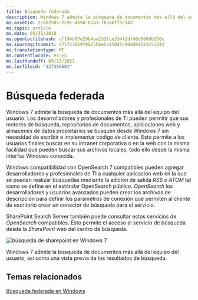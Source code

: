 ```yaml
---
title: Búsqueda federada
description: Windows 7 admite la búsqueda de documentos más allá del equipo del usuario.
ms.assetid: 2c682585-2c9c-4694-b743-f83a6ff5c143
ms.topic: article
ms.date: 05/31/2018
ms.openlocfilehash: cf194b87e29b4aa152fce334f2dfd6d990db200c
ms.sourcegitcommit: d75fc10b9f0825bbe5ce5045c90d4045e3c53243
ms.translationtype: MT
ms.contentlocale: es-ES
ms.lasthandoff: 09/13/2021
ms.locfileid: "127359601"
---
```

# <a name="federated-search"></a>Búsqueda federada

Windows 7 admite la búsqueda de documentos más allá del equipo del usuario. Los desarrolladores y profesionales de TI pueden permitir que sus motores de búsqueda, repositorios de documentos, aplicaciones web y almacenes de datos propietarios se busquen desde Windows 7 sin necesidad de escribir e implementar código de cliente. Esto permite a los usuarios finales buscar en su intranet corporativa o en la web con la misma facilidad que pueden buscar sus archivos locales, todo ello desde la misma interfaz Windows conocida.

Windows compatibilidad con OpenSearch  7 compatibles pueden agregar desarrolladores y profesionales de TI a cualquier aplicación web en la que [](http://www.opensearch.org/) se puedan realizar búsquedas mediante la adición de salida *RSS* o *ATOM* tal como se define en el estándar OpenSearch público. *OpenSearch* los desarrolladores y usuarios avanzados pueden crear los archivos de descripción para definir los parámetros de conexión que permiten al cliente de escritorio crear un conector de búsqueda para el servicio.

SharePoint Search Server también puede consultar estos servicios de *OpenSearch* compatibles. Esto permite el acceso al servicio de búsqueda desde la *SharePoint* web del centro de búsqueda.

![búsqueda de sharepoint en Windows 7](images/windows7-12.jpg)

Windows 7 admite la búsqueda de documentos más allá del equipo del usuario, así como una vista previa de los resultados de búsqueda.

## <a name="related-topics"></a>Temas relacionados

<dl> <dt>

[Búsqueda federada en Windows]()
</dt> </dl>

 

 